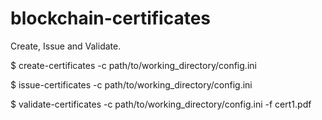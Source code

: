 blockchain-certificates
=======================

Create, Issue and Validate.

$ create-certificates -c path/to/working_directory/config.ini

$ issue-certificates -c path/to/working_directory/config.ini

$ validate-certificates -c path/to/working_directory/config.ini -f cert1.pdf 


